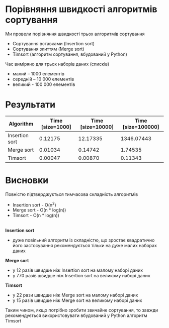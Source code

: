 # Порівняння швидкості алгоритмів сортування

Ми провели порівняння швидкості трьох алгоритмів сортування
- Сортування вставками (Insertion sort)
- Сортування злиттям (Merge sort)
- Timsort (алгоритм сортування, вбудований у Python)

Час виміряно для трьох наборів даних (списків)
- малий – 1000 елементів
- середній – 10 000 елементів
- великий - 100 000 елементів

# Результати
| Algorithm          | Time [size=1000]   | Time [size=10000]  | Time [size=100000]  
| ------------------ | ------------------ | ------------------ | ------------------
| Insertion sort     | 0.12175            | 12.17335           | 1346.07443        
| Merge sort         | 0.01034            | 0.14742            | 1.74535
| Timsort            | 0.00047            | 0.00870            | 0.11343

# Висновки
Повністю підтверджується тимчасова складність алгоритмів
- Insertion sort - O(n<sup>2</sup>)
- Merge sort - O(n * log(n))
- Timsort - O(n * log(n))
<br><br>

**Insertion sort** 
- дуже повільний алгоритм із складністю, що зростає квадратично \
його застосування рекомендується тільки на дуже малих наборах даних

**Merge sort**
- у 12 разів швидше ніж Insertion sort на малому наборі даних
- у 770 разів швидше ніж Insertion sort на великому наборі даних

**Timsort**
- у 22 рази швидше ніж Merge sort на малому наборі даних
- у 15 разів швидше ніж Merge sort на великому наборі даних

Таким чином, якщо потрібно зробити звичайне сортування, то завжди рекомендується використовувати вбудований у Python алгоритм Timsort



